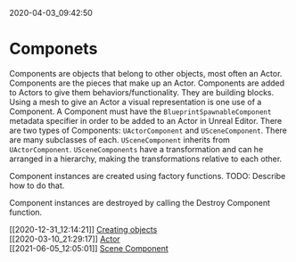 2020-04-03_09:42:50

# Componets

Components are objects that belong to other objects, most often an Actor.
Components are the pieces that make up an Actor.
Components are added to Actors to give them behaviors/functionality.
They are building blocks.
Using a mesh to give an Actor a visual representation is one use of a Component.
A Component must have the `BlueprintSpawnableComponent` metadata specifier in order to be added to an Actor in Unreal Editor.
There are two types of Components: `UActorComponent` and `USceneComponent`.
There are many subclasses of each.
`USceneComponent` inherits from `UActorComponent`.
`USceneComponents` have a transformation and can he arranged in a hierarchy, making the transformations relative to each other.

Component instances are created using factory functions.
TODO: Describe how to do that.

Component instances are destroyed by calling the Destroy Component function.

[[2020-12-31_12:14:21]] [Creating objects](./Creating%20objects.md)  
[[2020-03-10_21:29:17]] [Actor](./Actor.md)  
[[2021-06-05_12:05:01]] [Scene Component](./Scene%20Component.md)  
